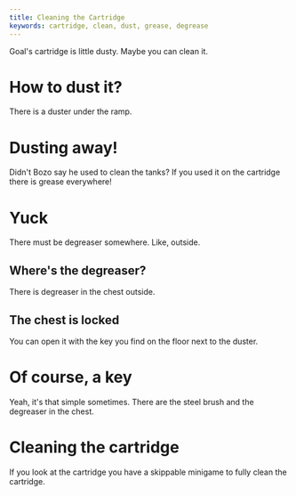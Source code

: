 ```yaml
---
title: Cleaning the Cartridge
keywords: cartridge, clean, dust, grease, degrease
---
```


Goal's cartridge is little dusty. Maybe you can clean it.

# How to dust it?
There is a duster under the ramp.

# Dusting away!
Didn't Bozo say he used to clean the tanks? If you used it on the cartridge there is grease everywhere!

# Yuck
There must be degreaser somewhere. Like, outside.

## Where's the degreaser?
There is degreaser in the chest outside.

## The chest is locked
You can open it with the key you find on the floor next to the duster.

# Of course, a key
Yeah, it's that simple sometimes. There are the steel brush and the degreaser in the chest.

# Cleaning the cartridge
If you look at the cartridge you have a skippable minigame to fully clean the cartridge.